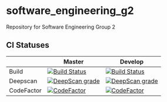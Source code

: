 # software_engineering_g2
Repository for Software Engineering Group 2 

## CI Statuses

|            | Master | Develop |
| ---------- | ------ | ------- |
| Build      | [![Build Status](https://travis-ci.com/markscamilleri/software_engineering_g2.svg?branch=master)](https://travis-ci.com/markscamilleri/software_engineering_g2) | [![Build Status](https://travis-ci.com/markscamilleri/software_engineering_g2.svg?branch=develop)](https://travis-ci.com/markscamilleri/software_engineering_g2) |  
| Deepscan   | [![DeepScan grade](https://deepscan.io/api/teams/5858/projects/7696/branches/81777/badge/grade.svg)](https://deepscan.io/dashboard#view=project&tid=5858&pid=7696&bid=81777) | [![DeepScan grade](https://deepscan.io/api/teams/5858/projects/7696/branches/81775/badge/grade.svg)](https://deepscan.io/dashboard#view=project&tid=5858&pid=7696&bid=81775) | 
| CodeFactor | [![CodeFactor](https://www.codefactor.io/repository/github/markscamilleri/software_engineering_g2/badge/master)](https://www.codefactor.io/repository/github/markscamilleri/software_engineering_g2/overview/master)  | [![CodeFactor](https://www.codefactor.io/repository/github/markscamilleri/software_engineering_g2/badge/develop)](https://www.codefactor.io/repository/github/markscamilleri/software_engineering_g2/overview/develop) | 